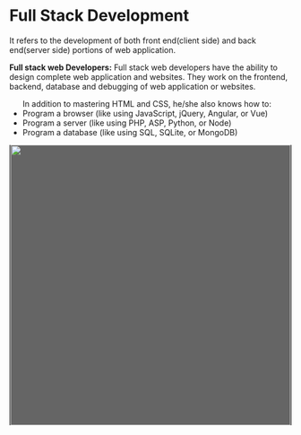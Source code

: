 # Full Stack Development
<p>It refers to the development of both front end(client side) and back end(server side) portions of web application.</p>
<p><b>Full stack web Developers:</b> Full stack web developers have the ability to design complete web application and websites. They work on the frontend, backend, database and debugging of web application or websites.</p>
<p>

<ul>
  In addition to mastering HTML and CSS, he/she also knows how to:
<li>Program a browser (like using JavaScript, jQuery, Angular, or Vue)</li>
<li>Program a server (like using PHP, ASP, Python, or Node)</li>
<li>Program a database (like using SQL, SQLite, or MongoDB)</li>
</ul>
</p>

<p align="center" style="BACKGROUND-COLOR: #656565;">
<img src="https://www.google.com/imgres?imgurl=https%3A%2F%2Fwww.techaltum.com%2Fimg%2Ffull-stack-web-development.jpg&imgrefurl=https%3A%2F%2Fwww.techaltum.com%2Ffullstack-web-development.html&tbnid=rHZf4VMYcqHTLM&vet=12ahUKEwisitDH9MnrAhWhRHwKHRbCBIIQMygVegUIARDoAQ..i&docid=xMUr0JmXOF1P3M&w=768&h=365&q=full%20stack%20development&ved=2ahUKEwisitDH9MnrAhWhRHwKHRbCBIIQMygVegUIARDoAQ" height="500" >
  </p>
<p>

